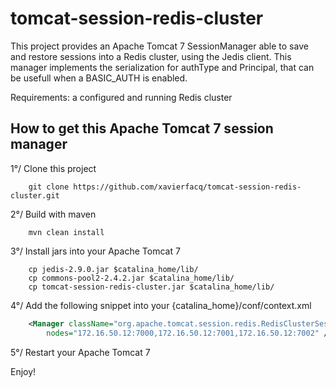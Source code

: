 # tomcat-session-redis-cluster

This project provides an Apache Tomcat 7 SessionManager able to save and restore sessions into a Redis cluster, using the Jedis client.
This manager implements the serialization for authType and Principal, that can be usefull when a BASIC_AUTH is enabled.

Requirements: a configured and running Redis cluster


## How to get this Apache Tomcat 7 session manager

1°/ Clone this project

```
    git clone https://github.com/xavierfacq/tomcat-session-redis-cluster.git
```


2°/ Build with maven

```
    mvn clean install
```


3°/ Install jars into your Apache Tomcat 7

```
    cp jedis-2.9.0.jar $catalina_home/lib/
    cp commons-pool2-2.4.2.jar $catalina_home/lib/
    cp tomcat-session-redis-cluster.jar $catalina_home/lib/

```


4°/ Add the following snippet into your {catalina_home}/conf/context.xml

```xml
    <Manager className="org.apache.tomcat.session.redis.RedisClusterSessionManager" 
        nodes="172.16.50.12:7000,172.16.50.12:7001,172.16.50.12:7002" /> 
```


5°/ Restart your Apache Tomcat 7


Enjoy!
